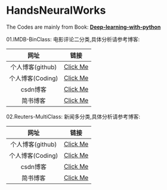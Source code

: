 # HandsNeuralWorks


The Codes are mainly from Book: **[Deep-learning-with-python](https://www.pdfdrive.com/deep-learning-with-python-e54511249.html)**

01.IMDB-BinClass: 电影评论二分类,具体分析请参考博客:

|网址|链接|
|:-:|:-:|
|个人博客(github)|[Click Me](https://fja0kl.github.io/2018/07/13/%E5%9F%BA%E4%BA%8EKeras%E7%9A%84imdb%E6%95%B0%E6%8D%AE%E9%9B%86%E7%94%B5%E5%BD%B1%E8%AF%84%E8%AE%BA%E6%83%85%E6%84%9F%E4%BA%8C%E5%88%86%E7%B1%BB/)|
|个人博客(Coding)|[Click Me](http://fja0kl.coding.me/2018/07/13/%E5%9F%BA%E4%BA%8EKeras%E7%9A%84imdb%E6%95%B0%E6%8D%AE%E9%9B%86%E7%94%B5%E5%BD%B1%E8%AF%84%E8%AE%BA%E6%83%85%E6%84%9F%E4%BA%8C%E5%88%86%E7%B1%BB/)|
|csdn博客|[Click Me](https://blog.csdn.net/csdn0006/article/details/81034090)|
|简书博客|[Click Me](https://www.jianshu.com/p/45598898dfd0)|


02.Reuters-MultiClass: 新闻多分类,具体分析请参考博客:

|网址|链接|
|:-:|:-:|
|个人博客(github)|[Click Me](https://fja0kl.github.io/2018/07/15/Deep-Learning-with-Python-%E5%9F%BA%E4%BA%8EKeras%E7%9A%84Reuters%E6%96%B0%E9%97%BB%E5%88%86%E7%B1%BB/)|
|个人博客(Coding)|[Click Me](http://fja0kl.coding.me/2018/07/15/Deep-Learning-with-Python-%E5%9F%BA%E4%BA%8EKeras%E7%9A%84Reuters%E6%96%B0%E9%97%BB%E5%88%86%E7%B1%BB/)|
|csdn博客|[Click Me](https://blog.csdn.net/csdn0006/article/details/81051163)|
|简书博客|[Click Me](https://www.jianshu.com/p/7a1e1d6a8ba5)|
